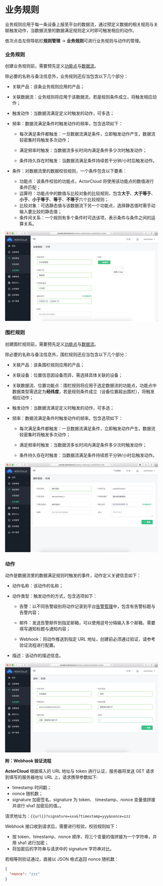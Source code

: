 # 业务规则

业务规则应用于每一条设备上报至平台的数据流，通过预定义数据的相关规则与关联触发动作，当数据流里的数据满足规则定义时即可触发相应的动作。

依次点击左侧导航栏**规则管理** -> **业务规则**可进行业务规则与动作的管理。



### 业务规则

创建业务规则前，需要预先定义[功能点](../device/product.md)与[数据流](../device/product.md)。

除必要的名称与备注信息外，业务规则还应当包含以下几个部分：

- 关联产品：该条业务规则应用的产品；

- 关联数据流：业务规则将应用于该数据流，若是规则条件成立，将触发相应动作；

- 触发动作：当数据流满足定义时触发的动作，可多选；

- 频率：数据流满足条件时触发动作的频率，包含选项如下：

  - 每次满足条件都触发：一旦数据流满足条件，立即触发动作产生，数据流较密集时将触发多次动作；

  - 满足频率时触发：当数据流多长时间内满足条件多少次时触发动作；

  - 条件持久存在时触发：当数据流满足条件持续若干分钟/小时后触发动作。

- 条件：对数据流里的数据校验规则，一个条件包含以下要素：
  - 功能点：该条件校验的功能点，ActorCloud 将使用该功能点的数值进行条件匹配；
  - 运算符：功能点中的数值与比较对象的比较规则，包含**大于**、**大于等于**、**小于**、**小于等于**、**等于**、**不等于**六个比较规则；
  - 比较对象：可选静态值与该数据流下另一个功能点，选择静态值时需手动输入要比较的静态值；
  - 条件间关系：一个规则有多个条件时可选该项，表示条件与条件之间的运算关系。

![](/assets/business_rule_create.png)


### 围栏规则

创建围栏规则前，需要预先定义[功能点](../device/product.md)与[数据流](../device/product.md)。

除必要的名称与备注信息外，围栏规则还应当包含以下几个部分：

- 关联产品：该条围栏规则应用的产品；

- 关联设备：位置信息因设备而异，需选择具体关联的设备；

- 关联数据流、位置功能点：围栏规则将应用于选定数据流的功能点，功能点中数据类型需选定为**经纬度**，若是规则条件成立（设备位置超出围栏），将触发相应动作；

- 触发动作：当数据流满足定义时触发的动作，可多选；

- 频率：数据流满足条件时触发动作的频率，包含选项如下：

  - 每次满足条件都触发：一旦数据流满足条件，立即触发动作产生，数据流较密集时将触发多次动作；

  - 满足频率时触发：当数据流多长时间内满足条件多少次时触发动作；

  - 条件持久存在时触发：当数据流满足条件持续若干分钟/小时后触发动作。

![](/assets/scope_rule_create.png)

### 动作

动作是数据流里的数据满足规则时触发的事件，动作定义关键信息如下：

- 动作名称：该动作的名称；

- 动作类型：触发动作的方式，包含选项如下：

  - 告警：以不同告警级别将动作记录到平台[告警管理](../alerts/alerts.md)中，包含有告警标题与告警内容；

  - 邮件：发送告警邮件到指定邮箱，可以使用逗号分隔输入多个邮箱，需要填写通知标题与通知内容；

  - Webhook：将动作推送到指定 URL 地址，创建前必须通过验证，请参考验证流程进行配置。

- 描述：该动作的描述信息。

![](/assets/action_create.png)

**附：Webhook 验证流程**

**ActorCloud** 根据填入的 URL 地址与 token 进行认证，服务器将发送 GET 请求到填写的服务器地址 URL 上，请求携带参数如下:
- timestamp 时间戳；
- nonce 随机数；
- signature 加密签名，signature 为 token、 timestamp、nonce 变量值拼接并进行 sha1 加密后的值。。

请求地址为：`{{url}}?signature=xxx&?timestamp=yyy&nonce=zzz`

Webhook 接口收到请求后，需要进行校验，校验规则如下：

- 按 token、timestamp、nonce 顺序，将三个变量的值拼接为一个字符串，并用 sha1 进行加密；
- 将加密后的字符串与请求中的 signature 字符串对比。

若相等则验证通过，直接以 JSON 格式返回 nonce 随机数：

```json
{
  "nonce": "zzz"
}
```
